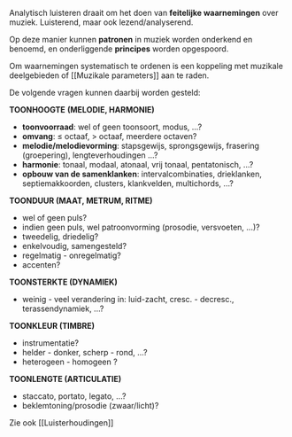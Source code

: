 Analytisch luisteren draait om het doen van **feitelijke waarnemingen** over muziek. Luisterend, maar ook lezend/analyserend.

Op deze manier kunnen **patronen** in muziek worden onderkend en benoemd, en onderliggende **principes** worden opgespoord.

Om waarnemingen systematisch te ordenen is een koppeling met muzikale deelgebieden of [[Muzikale parameters]] aan te raden.

De volgende vragen kunnen daarbij worden gesteld:

**TOONHOOGTE** **(MELODIE, HARMONIE)**

- **toonvoorraad**: wel of geen toonsoort, modus, ...?
- **omvang**: ≤ octaaf, > octaaf, meerdere octaven?
- **melodie/melodievorming**: stapsgewijs, sprongsgewijs, frasering (groepering), lengteverhoudingen ...?
- **harmonie**: tonaal, modaal, atonaal, vrij tonaal, pentatonisch, ...?
- **opbouw van de samenklanken**: intervalcombinaties, drieklanken, septiemakkoorden, clusters, klankvelden, multichords, ...?

**TOONDUUR (MAAT, METRUM, RITME)**

- wel of geen puls? 
- indien geen puls, wel patroonvorming (prosodie, versvoeten, ...)? 
- tweedelig, driedelig?
- enkelvoudig, samengesteld?
- regelmatig - onregelmatig?
- accenten?

**TOONSTERKTE (DYNAMIEK)**

- weinig - veel verandering in: luid-zacht, cresc. - decresc., terassendynamiek, ...?

**TOONKLEUR (TIMBRE)**

- instrumentatie?
- helder - donker, scherp - rond, ...?
- heterogeen - homogeen ?

**TOONLENGTE (ARTICULATIE)**

- staccato, portato, legato, ...?
- beklemtoning/prosodie (zwaar/licht)?

Zie ook [[Luisterhoudingen]]